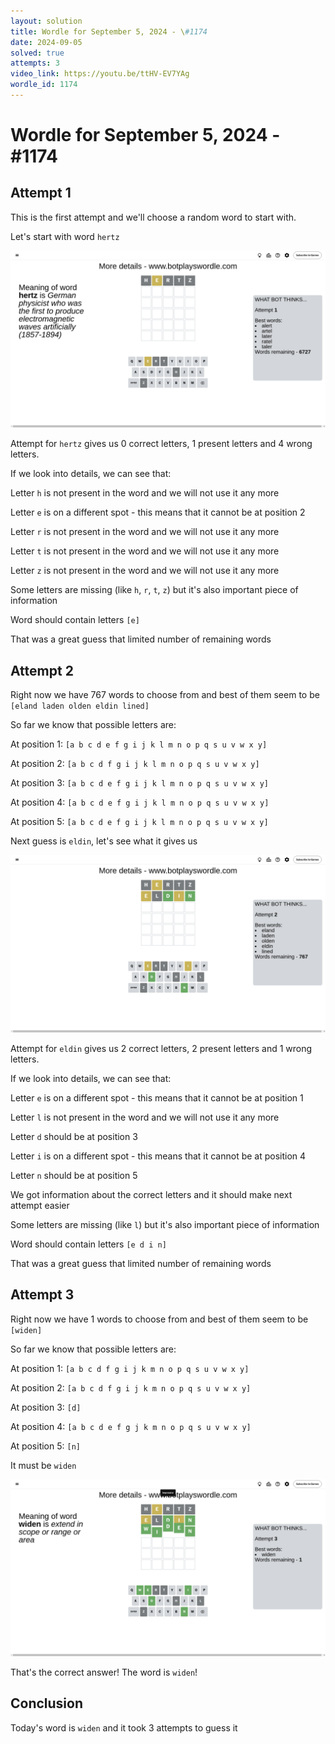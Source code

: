 ```yaml
---
layout: solution
title: Wordle for September 5, 2024 - \#1174
date: 2024-09-05
solved: true
attempts: 3
video_link: https://youtu.be/ttHV-EV7YAg
wordle_id: 1174
---
```


# Wordle for September 5, 2024 - \#1174

## Attempt 1

This is the first attempt and we'll choose a random word to start with.

Let's start with word `hertz`

![Attempt 1](2024-09-05/attempt-1.png)

Attempt for `hertz` gives us 0 correct letters, 1 present letters and 4 wrong letters.

If we look into details, we can see that:

Letter `h` is not present in the word and we will not use it any more

Letter `e` is on a different spot - this means that it cannot be at position 2

Letter `r` is not present in the word and we will not use it any more

Letter `t` is not present in the word and we will not use it any more

Letter `z` is not present in the word and we will not use it any more

Some letters are missing (like `h`, `r`, `t`, `z`) but it's also important piece of information

Word should contain letters `[e]`

That was a great guess that limited number of remaining words



## Attempt 2

Right now we have 767 words to choose from and best of them seem to be `[eland laden olden eldin lined]`

So far we know that possible letters are:

At position 1: `[a b c d e f g i j k l m n o p q s u v w x y]`

At position 2: `[a b c d f g i j k l m n o p q s u v w x y]`

At position 3: `[a b c d e f g i j k l m n o p q s u v w x y]`

At position 4: `[a b c d e f g i j k l m n o p q s u v w x y]`

At position 5: `[a b c d e f g i j k l m n o p q s u v w x y]`

Next guess is `eldin`, let's see what it gives us

![Attempt 2](2024-09-05/attempt-2.png)

Attempt for `eldin` gives us 2 correct letters, 2 present letters and 1 wrong letters.

If we look into details, we can see that:

Letter `e` is on a different spot - this means that it cannot be at position 1

Letter `l` is not present in the word and we will not use it any more

Letter `d` should be at position 3

Letter `i` is on a different spot - this means that it cannot be at position 4

Letter `n` should be at position 5

We got information about the correct letters and it should make next attempt easier

Some letters are missing (like `l`) but it's also important piece of information

Word should contain letters `[e d i n]`

That was a great guess that limited number of remaining words



## Attempt 3

Right now we have 1 words to choose from and best of them seem to be `[widen]`

So far we know that possible letters are:

At position 1: `[a b c d f g i j k m n o p q s u v w x y]`

At position 2: `[a b c d f g i j k m n o p q s u v w x y]`

At position 3: `[d]`

At position 4: `[a b c d e f g j k m n o p q s u v w x y]`

At position 5: `[n]`

It must be `widen`

![Attempt 3](2024-09-05/attempt-3.png)

That's the correct answer! The word is `widen`!

## Conclusion

Today's word is `widen` and it took 3 attempts to guess it

